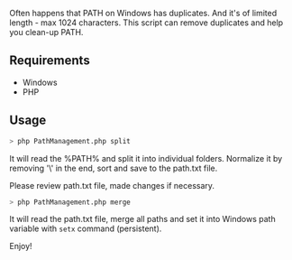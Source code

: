 Often happens that PATH on Windows has duplicates. And it's of limited length - max 1024 characters. This script can remove duplicates and help you clean-up PATH.

## Requirements

* Windows
* PHP

## Usage

```bash
> php PathManagement.php split
```

It will read the %PATH% and split it into individual folders. Normalize it by removing '\\' in the end, sort and save to the path.txt file.

Please review path.txt file, made changes if necessary.

```bash
> php PathManagement.php merge
```

It will read the path.txt file, merge all paths and set it into Windows path variable with ```setx``` command (persistent).

Enjoy!
